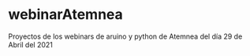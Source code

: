 # webinarAtemnea
Proyectos de los webinars de aruino y python de Atemnea del día 29 de Abril del 2021
